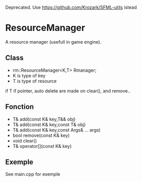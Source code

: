 Deprecated. Use https://github.com/Krozark/SFML-utils istead


ResourceManager
===============

A  resource manager (usefull in game engine).

Class
-----

* rm::ResourceManager\<K,T\> Rmanager;
* K is type of key
* T is type of resource

if T if pointer, auto delete are made on clear(), and remove..


Fonction
--------

* T& add(const K& key,T&& obj)
* T& add(const K& key,const T& obj)
* T& add(const K& key,const Args& ... args)
* bool remove(const K& key)
* void clear()
* T& operator[](const K& key)


Exemple
-------

See main.cpp for exemple


